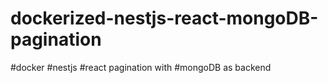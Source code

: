 # dockerized-nestjs-react-mongoDB-pagination
#docker #nestjs #react pagination with #mongoDB as backend 
